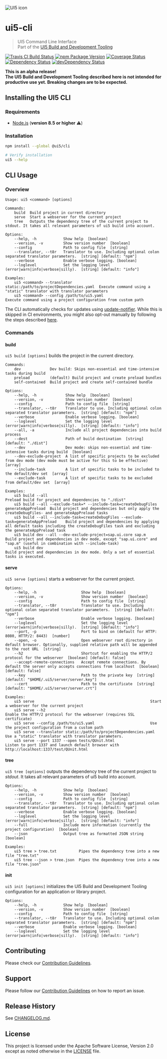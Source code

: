 ![UI5 icon](https://raw.githubusercontent.com/SAP/ui5-tooling/master/docs/images/UI5_logo_wide.png)

# ui5-cli
> UI5 Command Line Interface  
> Part of the [UI5 Build and Development Tooling](https://github.com/SAP/ui5-tooling)

[![Travis CI Build Status](https://travis-ci.org/SAP/ui5-cli.svg?branch=master)](https://travis-ci.org/SAP/ui5-cli)
[![npm Package Version](https://badge.fury.io/js/%40ui5%2Fcli.svg)](https://www.npmjs.com/package/@ui5/cli)
[![Coverage Status](https://coveralls.io/repos/github/SAP/ui5-cli/badge.svg)](https://coveralls.io/github/SAP/ui5-cli)
[![Dependency Status](https://david-dm.org/SAP/ui5-cli/master.svg)](https://david-dm.org/SAP/ui5-cli/master)
[![devDependency Status](https://david-dm.org/SAP/ui5-cli/master/dev-status.svg)](https://david-dm.org/SAP/ui5-cli/master#info=devDependencies)

**This is an alpha release!**  
**The UI5 Build and Development Tooling described here is not intended for productive use yet. Breaking changes are to be expected.**

## Installing the UI5 CLI
### Requirements
- [Node.js](https://nodejs.org/) (**version 8.5 or higher** ⚠️)

### Installation
```sh
npm install --global @ui5/cli

# Verify installation
ui5 --help
```

## CLI Usage
### Overview
```
Usage: ui5 <command> [options]

Commands:
	build  Build project in current directory
	serve  Start a webserver for the current project
	tree   Outputs the dependency tree of the current project to stdout. It takes all relevant parameters of ui5 build into account.

Options:
	--help, -h            Show help  [boolean]
	--version, -v         Show version number  [boolean]
	--config              Path to config file  [string]
	--translator, --t8r   Translator to use. Including optional colon separated translator parameters.  [string] [default: "npm"]
	--verbose             Enable verbose logging. [boolean]
	--loglevel            Set the logging level (error|warn|info|verbose|silly).  [string] [default: "info"]

Examples:
	ui5 <command> --translator static:/path/to/projectDependencies.yaml  Execute command using a "static" translator with translator parameters
	ui5 <command> --config /path/to/ui5.yaml                         Execute command using a project configuration from custom path
```

The CLI automatically checks for updates using [update-notifier](https://github.com/yeoman/update-notifier). While this is skipped in CI environments, you might also opt-out manually by following the steps described [here](https://github.com/yeoman/update-notifier/blob/master/readme.md#user-settings).

### Commands
#### build
`ui5 build [options]` builds the project in the current directory.
```
Commands:
	dev             Dev build: Skips non-essential and time-intensive tasks during build
	preload         (default) Build project and create preload bundles
	self-contained  Build project and create self-contained bundle

Options:
	--help, -h             Show help  [boolean]
	--version, -v          Show version number  [boolean]
	--config               Path to config file  [string]
	--translator, --t8r    Translator to use. Including optional colon separated translator parameters.  [string] [default: "npm"]
	--verbose              Enable verbose logging. [boolean]
	--loglevel             Set the logging level (error|warn|info|verbose|silly).  [string] [default: "info"]
	--all, -a              Include all project dependencies into build process
	--dest                 Path of build destination  [string] [default: "./dist"]
	--dev                  Dev mode: skips non-essential and time-intensive tasks during build  [boolean]
	--dev-exclude-project  A list of specific projects to be excluded from dev mode (dev mode must be active for this to be effective)  [array]
	--include-task         A list of specific tasks to be included to the default/dev set  [array]
	--exclude-task         A list of specific tasks to be excluded from default/dev set  [array]

Examples:
	ui5 build --all                                                                      Preload build for project and dependencies to "./dist"
	ui5 build --all --exclude-task=* --include-task=createDebugFiles generateAppPreload  Build project and dependencies but only apply the createDebugFiles- and generateAppPreload tasks
	ui5 build --all --include-task=createDebugFiles --exclude-task=generateAppPreload    Build project and dependencies by applying all default tasks including the createDebugFiles task and excluding the generateAppPreload task
	ui5 build dev --all --dev-exclude-project=sap.ui.core sap.m                          Build project and dependencies in dev mode, except "sap.ui.core" and "sap.m" (useful in combination with --include-task)
	ui5 build dev                                                                        Build project and dependencies in dev mode. Only a set of essential tasks is executed.
```
#### serve
`ui5 serve [options]` starts a webserver for the current project.
```
Options:
	--help, -h                    Show help  [boolean]
	--version, -v                 Show version number  [boolean]
	--config                      Path to config file  [string]
	--translator, --t8r           Translator to use. Including optional colon separated translator parameters.  [string] [default: "npm"]
	--verbose                     Enable verbose logging. [boolean]
	--loglevel                    Set the logging level (error|warn|info|verbose|silly).  [string] [default: "info"]
	--port, -p                    Port to bind on (default for HTTP: 8080, HTTP/2: 8443)  [number]
	--open, -o                    Open webserver root directory in default browser. Optionally, supplied relative path will be appended to the root URL  [string]
	--h2                          Shortcut for enabling the HTTP/2 protocol for the webserver  [boolean] [default: false]
	--accept-remote-connections   Accept remote connections. By default the server only accepts connections from localhost  [boolean] [default: false]
	--key                         Path to the private key  [string] [default: "$HOME/.ui5/server/server.key"]
	--cert                        Path to the certificate  [string] [default: "$HOME/.ui5/server/server.crt"]

Examples:
	ui5 serve                                                    Start a webserver for the current project
	ui5 serve --h2                                               Enable the HTTP/2 protocol for the webserver (requires SSL certificate)
	ui5 serve --config /path/to/ui5.yaml                         Use the project configuration from a custom path
	ui5 serve --translator static:/path/to/projectDependencies.yaml  Use a "static" translator with translator parameters.
	ui5 serve --port 1337 --open tests/QUnit.html                Listen to port 1337 and launch default browser with http://localhost:1337/test/QUnit.html
```
#### tree
`ui5 tree [options]` outputs the dependency tree of the current project to *stdout*. It takes all relevant parameters of ui5 build into account.
```
Options:
	--help, -h            Show help  [boolean]
	--version, -v         Show version number  [boolean]
	--config              Path to config file  [string]
	--translator, --t8r   Translator to use. Including optional colon separated translator parameters.  [string] [default: "npm"]
	--verbose             Enable verbose logging. [boolean]
	--loglevel            Set the logging level (error|warn|info|verbose|silly).  [string] [default: "info"]
	--full                Include more information (currently the project configuration)  [boolean]
	--json                Output tree as formatted JSON string  [boolean]

Examples:
	ui5 tree > tree.txt          Pipes the dependency tree into a new file "tree.txt"
	ui5 tree --json > tree.json  Pipes the dependency tree into a new file "tree.json"
```

#### init
`ui5 init [options]` initializes the UI5 Build and Development Tooling configuration for an application or library project.
```
Options:
	--help, -h            Show help  [boolean]
	--version, -v         Show version number  [boolean]
	--config              Path to config file  [string]
	--translator, --t8r   Translator to use. Including optional colon separated translator parameters.  [string] [default: "npm"]
	--verbose             Enable verbose logging. [boolean]
	--loglevel            Set the logging level (error|warn|info|verbose|silly).  [string] [default: "info"]
```

## Contributing
Please check our [Contribution Guidelines](https://github.com/SAP/ui5-tooling/blob/master/CONTRIBUTING.md).

## Support
Please follow our [Contribution Guidelines](https://github.com/SAP/ui5-tooling/blob/master/CONTRIBUTING.md#report-an-issue) on how to report an issue.

## Release History
See [CHANGELOG.md](CHANGELOG.md).

## License
This project is licensed under the Apache Software License, Version 2.0 except as noted otherwise in the [LICENSE](/LICENSE.txt) file.
